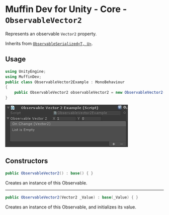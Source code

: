 # Muffin Dev for Unity - Core - `ObservableVector2`

Represents an observable `Vector2` property.

Inherits from [`ObservableSerialized<T, U>`](./observable-serialized.md).

## Usage

```cs
using UnityEngine;
using MuffinDev;
public class ObservableVector2Example : MonoBehaviour
{
    public ObservableVector2 observableVector2 = new ObservableVector2(Vector2.right);
}
```

![`ObservableVector2` view in inspector](./Images/observable-vector2-example.jpg)

## Constructors

```cs
public ObservableVector2() : base() { }
```

Creates an instance of this Observable.

---

```cs
public ObservableVector2(Vector2 _Value) : base(_Value) { }
```

Creates an instance of this Observable, and initializes its value.